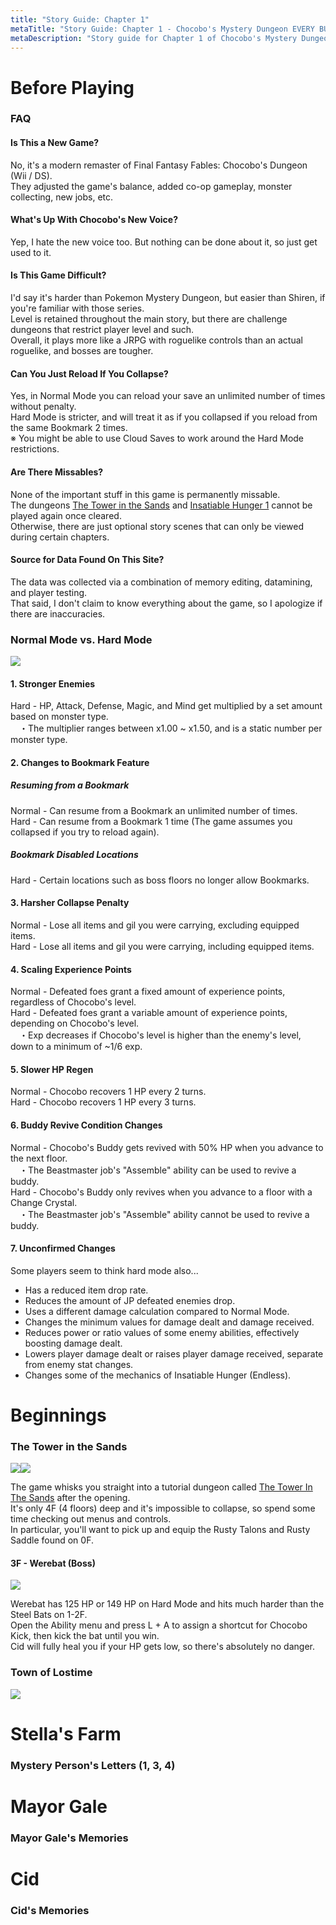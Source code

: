 ```yaml
---
title: "Story Guide: Chapter 1"
metaTitle: "Story Guide: Chapter 1 - Chocobo's Mystery Dungeon EVERY BUDDY! Wiki"
metaDescription: "Story guide for Chapter 1 of Chocobo's Mystery Dungeon EVERY BUDDY!"
---
```


# Before Playing

### FAQ

#### Is This a New Game?

No, it's a modern remaster of Final Fantasy Fables: Chocobo's Dungeon (Wii / DS).<br/>They adjusted the game's balance, added co-op gameplay, monster collecting, new jobs, etc.

#### What's Up With Chocobo's New Voice?

Yep, I hate the new voice too. But nothing can be done about it, so just get used to it.

#### Is This Game Difficult?

I'd say it's harder than Pokemon Mystery Dungeon, but easier than Shiren, if you're familiar with those series.<br/>Level is retained throughout the main story, but there are challenge dungeons that restrict player level and such.<br/>Overall, it plays more like a JRPG with roguelike controls than an actual roguelike, and bosses are tougher.

#### Can You Just Reload If You Collapse?

Yes, in Normal Mode you can reload your save an unlimited number of times without penalty.<br/>Hard Mode is stricter, and will treat it as if you collapsed if you reload from the same Bookmark 2 times.<br/>※ You might be able to use Cloud Saves to work around the Hard Mode restrictions.

#### Are There Missables?

None of the important stuff in this game is permanently missable.<br/>The dungeons [The Tower in the Sands](/story-dungeons/the-tower-in-the-sands) and [Insatiable Hunger 1](/extra-dungeons/insatiable-hunger) cannot be played again once cleared.<br/>Otherwise, there are just optional story scenes that can only be viewed during certain chapters.

#### Source for Data Found On This Site?

The data was collected via a combination of memory editing, datamining, and player testing.<br/>That said, I don't claim to know everything about the game, so I apologize if there are inaccuracies.

### Normal Mode vs. Hard Mode

<div class="pageTopImage"><img src="../images/guide/chapter1/mode_select.jpg"/></div>

#### 1. Stronger Enemies

<p><span class="no">Hard</span> - HP, Attack, Defense, Magic, and Mind get multiplied by a set amount based on monster type.<br/>　・The multiplier ranges between x1.00 ~ x1.50, and is a static number per monster type.</p>

#### 2. Changes to Bookmark Feature

##### Resuming from a Bookmark

<p><span class="yes">Normal</span> - Can resume from a Bookmark an unlimited number of times.<br/><span class="no">Hard</span> - Can resume from a Bookmark 1 time (The game assumes you collapsed if you try to reload again).</p>

##### Bookmark Disabled Locations

<p><span class="no">Hard</span> - Certain locations such as boss floors no longer allow Bookmarks.</p>

#### 3. Harsher Collapse Penalty

<p><span class="yes">Normal</span> - Lose all items and gil you were carrying, excluding equipped items.<br/><span class="no">Hard</span> - Lose all items and gil you were carrying, including equipped items.</p>

#### 4. Scaling Experience Points

<p><span class="yes">Normal</span> - Defeated foes grant a fixed amount of experience points, regardless of Chocobo's level.<br/><span class="no">Hard</span> - Defeated foes grant a variable amount of experience points, depending on Chocobo's level.<br/>　・Exp decreases if Chocobo's level is higher than the enemy's level, down to a minimum of ~1/6 exp.</p>

#### 5. Slower HP Regen

<p><span class="yes">Normal</span> - Chocobo recovers 1 HP every 2 turns.<br/><span class="no">Hard</span> - Chocobo recovers 1 HP every 3 turns.</p>

#### 6. Buddy Revive Condition Changes

<p><span class="yes">Normal</span> - Chocobo's Buddy gets revived with 50% HP when you advance to the next floor.<br/>　・The Beastmaster job's "Assemble" ability <span class="blueText">can</span> be used to revive a buddy.<br/><span class="no">Hard</span> - Chocobo's Buddy only revives when you advance to a floor with a Change Crystal.<br/>　・The Beastmaster job's "Assemble" ability <span class="redText">cannot</span> be used to revive a buddy.</p>

#### 7. Unconfirmed Changes

Some players seem to think hard mode also...

- Has a reduced item drop rate.
- Reduces the amount of JP defeated enemies drop.
- Uses a different damage calculation compared to Normal Mode.
- Changes the minimum values for damage dealt and damage received.
- Reduces power or ratio values of some enemy abilities, effectively boosting damage dealt.
- Lowers player damage dealt or raises player damage received, separate from enemy stat changes.
- Changes some of the mechanics of Insatiable Hunger (Endless).

# Beginnings

### The Tower in the Sands

<div class="pageTopImage dungeonPageTopImage2"><img src="../images/areas/tower_1.jpg"/><img src="../images/areas/tower_2.jpg"/></div>

The game whisks you straight into a tutorial dungeon called [The Tower In The Sands](/story-dungeons/the-tower-in-the-sands) after the opening.<br/>It's only 4F (4 floors) deep and it's impossible to collapse, so spend some time checking out menus and controls.<br/>In particular, you'll want to pick up and equip the Rusty Talons and Rusty Saddle found on 0F.

#### 3F - Werebat (Boss)

<div class="pageTopImage"><img src="../images/guide/chapter1/tower_werebat.jpg"/></div>

Werebat has 125 HP or 149 HP on Hard Mode and hits much harder than the Steel Bats on 1-2F.<br/>Open the Ability menu and press L + A to assign a shortcut for Chocobo Kick, then kick the bat until you win.<br/>Cid will fully heal you if your HP gets low, so there's absolutely no danger.

### Town of Lostime

<div class="pageTopImage"><img src="../images/guide/chapter1/chapter_1.jpg"/></div>

# Stella's Farm

### Mystery Person's Letters (1, 3, 4)

# Mayor Gale

### Mayor Gale's Memories

# Cid

### Cid's Memories
